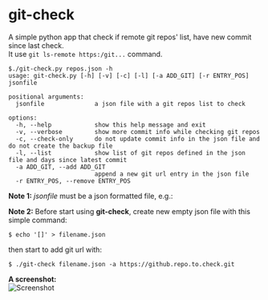 # git-check

A simple python app that check if remote git repos' list, have new commit since last check.<br />
It use `git ls-remote https:/git...` command.<br />

```
$./git-check.py repos.json -h
usage: git-check.py [-h] [-v] [-c] [-l] [-a ADD_GIT] [-r ENTRY_POS] jsonfile

positional arguments:
  jsonfile              a json file with a git repos list to check

options:
  -h, --help            show this help message and exit
  -v, --verbose         show more commit info while checking git repos
  -c, --check-only      do not update commit info in the json file and do not create the backup file
  -l, --list            show list of git repos defined in the json file and days since latest commit
  -a ADD_GIT, --add ADD_GIT
                        append a new git url entry in the json file
  -r ENTRY_POS, --remove ENTRY_POS
```

**Note 1:**
_*jsonfile*_ must be a json formatted file, e.g.: 

**Note 2:**
Before start using **git-check**, create new empty json file with this simple command:
```
$ echo '[]' > filename.json
```
 
then start to add git url with:
```
$ ./git-check filename.json -a https://github.repo.to.check.git
```
 
**A screenshot:**<br />
![Screenshot](https://raw.github.com/dasnoopy/git-check/main/screenshot.png)
